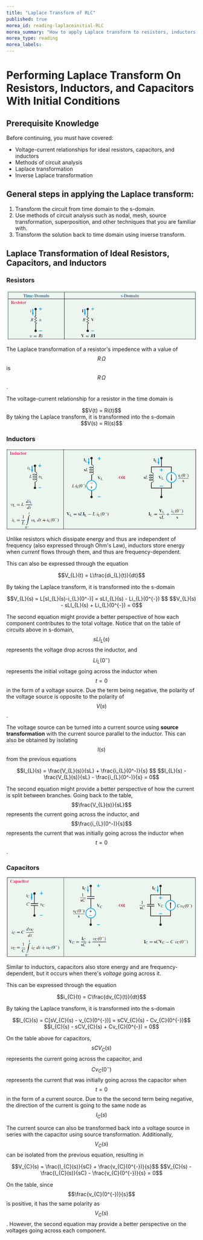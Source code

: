 ```yaml
---
title: "Laplace Transform of RLC"
published: true
morea_id: reading-laplaceinitial-RLC
morea_summary: "How to apply Laplace transform to resistors, inductors, and capacitors with initial conditions"
morea_type: reading
morea_labels:
---
```


# Performing Laplace Transform On Resistors, Inductors, and Capacitors With Initial Conditions

## Prerequisite Knowledge
Before continuing, you must have covered:  
* Voltage-current relationships for ideal resistors, capacitors, and inductors  
* Methods of circuit analysis  
* Laplace transformation  
* Inverse Laplace transformation  

## General steps in applying the Laplace transform:
1. Transform the circuit from time domain to the s-domain.
2. Use methods of circuit analysis such as nodal, mesh, source transformation, superposition, and other techniques that you are familiar with.
3. Transform the solution back to time domain using inverse transform.  

## Laplace Transformation of Ideal Resistors, Capacitors, and Inductors  
### Resistors  
<center><img src="timetos-domainvisual-resistor.png" alt="centered image"> </center>  
  
The Laplace transformation of a resistor's impedence with a value of $$R\, \Omega$$ is $$R\, \Omega$$.
   
The voltage-current relationship for a resistor in the time domain is  
<div align="center"> $$V(t) = Ri(t)$$  </div>  
By taking the Laplace transform, it is transformed into the s-domain
<div align="center"> $$V(s) = RI(s)$$ </div>  

### Inductors  
<center><img src="timetos-domainvisual-inductor.png" alt="centered image"> </center>  
  
Unlike resistors which dissipate energy and thus are independent of frequency (also expressed through Ohm's Law), inductors store energy when *current* flows through them, and thus are frequency-dependent.
  
This can also be expressed through the equation
<div align="center"> $$V_{L}(t) = L\frac{di_{L}(t)}{dt}$$ </div>
  
By taking the Laplace transform, it is transformed into the s-domain
<div align="center"> $$V_{L}(s) = L[sI_{L}(s)-i_{L}(0^-)] = sLI_{L}(s) - Li_{L}(0^{-}) $$  
$$V_{L}(s) - sLI_{L}(s) + Li_{L}(0^{-}) = 0$$ </div>
  
The second equation might provide a better perspective of how each component contributes to the total voltage. Notice that on the table of circuits above in s-domain, $$sLI_{L}(s)$$ represents the voltage drop across the inductor, and $$Li_{L}(0^{-})$$ represents the initial voltage going across the inductor when $$t=0$$ in the form of a voltage source. Due the term being negative, the polarity of the voltage source is opposite to the polarity of $$V(s)$$.
  
The voltage source can be turned into a current source using **source transformation** with the current source parallel to the inductor. This can also be obtained by isolating $$I(s)$$ from the previous equations  
<div align="center"> $$I_{L}(s) = \frac{V_{L}(s)}{sL} + \frac{i_{L}(0^-)}{s} $$  
$$I_{L}(s) - \frac{V_{L}(s)}{sL} - \frac{i_{L}(0^-)}{s} = 0$$ </div>
  
The second equation might provide a better perspective of how the current is split between branches. Going back to the table, $$\frac{V_{L}(s)}{sL}$$ represents the current going across the inductor, and $$\frac{i_{L}(0^-)}{s}$$ represents the current that was initially going across the inductor when $$t=0$$.
  
### Capacitors  
<center><img src="timetos-domainvisual-capacitor.png" alt="centered image"> </center>  
  
Similar to inductors, capacitors also store energy and are frequency-dependent, but it occurs when there's *voltage* going across it.
  
This can be expressed through the equation  
<div align="center"> $$i_{C}(t) = C\frac{dv_{C}(t)}{dt}$$ </div>
  
By taking the Laplace transform, it is transformed into the s-domain  
<div align="center"> $$I_{C}(s) = C[sV_{C}(s) - v_{C}(0^{-})] = sCV_{C}(s) - Cv_{C}(0^{-})$$  
$$I_{C}(s) - sCV_{C}(s) + Cv_{C}(0^{-}) = 0$$</div>
  
On the table above for capacitors, $$sCV_{C}(s)$$ represents the current going across the capacitor, and $$Cv_{C}(0^{-})$$ represents the current that was initially going across the capacitor when $$t=0$$ in the form of a current source. Due to the the second term being negative, the direction of the current is going to the same node as $$I_{C}(s)$$
  
The current source can also be transformed back into a voltage source in series with the capacitor using source transformation. Additionally, $$V_{C}(s)$$ can be isolated from the previous equation, resulting in  
<div align="center"> $$V_{C}(s) = \frac{I_{C}(s)}{sC} + \frac{v_{C}(0^{-})}{s}$$  
$$V_{C}(s) - \frac{I_{C}(s)}{sC} - \frac{v_{C}(0^{-})}{s} = 0$$</div>
  
On the table, since $$\frac{v_{C}(0^{-})}{s}$$ is positive, it has the same polarity as $$V_{C}(s)$$. However, the second equation may provide a better perspective on the voltages going across each component.
<!-- $$
\mathscr{L}\{f(t)\}=\int_{t=0}^{\infty}f(t)e^{-st}dt
$$ -->
